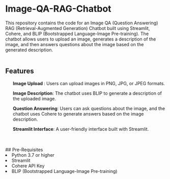 # Image-QA-RAG-Chatbot
This repository contains the code for an Image QA (Question Answering) RAG (Retrieval-Augmented Generation) Chatbot built using Streamlit, Cohere, and BLIP (Bootstrapped Language-Image Pre-training). The chatbot allows users to upload an image, generates a description of the image, and then answers questions about the image based on the generated description.
<br>
<br>
## Features
<ul><b> Image Upload </b>: Users can upload images in PNG, JPG, or JPEG formats.</ul>
<ul><b>Image Description</b>: The chatbot uses BLIP to generate a description of the uploaded image.</ul>
<ul><b>Question Answering</b>: Users can ask questions about the image, and the chatbot uses Cohere to generate answers based on the image description.</ul>
<ul><b>Streamlit Interface</b>: A user-friendly interface built with Streamlit.</ul>
<br>
<br>
## Pre-Requisites
<li>Python 3.7 or higher</li>
<li>Streamlit</li>
<li>Cohere API Key</li>
<li>BLIP (Bootstrapped Language-Image Pre-training)</li>
